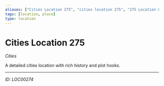 ```yaml
---
aliases: ["Cities Location 275", "cities location 275", "275 Location Cities"]
tags: [location, place]
type: location
---
```


# Cities Location 275

*Cities*

A detailed cities location with rich history and plot hooks.

---
*ID: LOC00274*